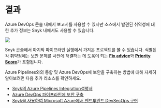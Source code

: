 # 결과

Azure DevOps 콘솔 내에서 보고서를 사용할 수 있지만 소스에서 발견된 취약성에 대한 추가 정보는 Snyk 내에서도 사용할 수 있습니다.

![](https://partner-workshop-assets.s3.us-east-2.amazonaws.com/azure-devops-04.png)

Snyk 콘솔에서 마지막 파이프라인 실행에서 가져온 프로젝트를 볼 수 있습니다. 식별된 각 취약점에는 보안 문제를 사전에 해결하는 데 도움이 되는 [**Fix advice**](https://support.snyk.io/hc/en-us/articles/360006113798-Remediate-your-vulnerabilities)와 [**Priority Score**](https://snyk.io/blog/snyk-priority-score/)가 포함됩니다.

Azure Pipelines와의 통합 및 Azure DevOps에 보안을 구축하는 방법에 대해 자세히 알아보려면 다음 추가 리소스를 확인하세요.

* [Snyk의 Azure Pipelines Integration설명서](https://support.snyk.io/hc/en-us/articles/360004127677-Azure-Pipelines-integration)
* [Azure DevOps 파이프라인에 보안 구축](https://snyk.io/blog/building-security-into-your-azure-devops-pipeline/)
* [Snyk을 사용하여 Microsoft Azure에서 엔드투엔드 DevSecOps 구현](https://snyk.io/blog/snyk-support-for-azure-repos-server/)
